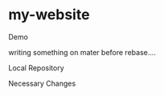 # my-website
Demo

writing something on mater before rebase....

Local Repository

Necessary Changes

